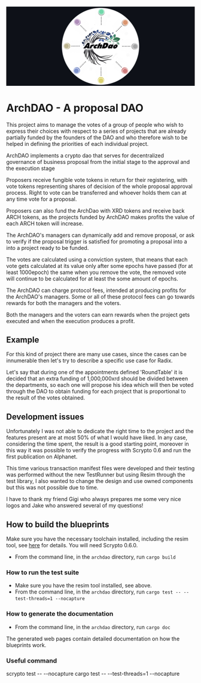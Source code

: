 ![](./archdao2.jpg)

# ArchDAO - A proposal DAO

This project aims to manage the votes of a group of people who wish to express their choices with respect to a series of projects that are already partially funded by the founders of the DAO and who therefore wish to be helped in defining the priorities of each individual project.

ArchDAO implements a crypto dao that serves for decentralized governance of business proposal from the initial stage to the approval and the execution stage

Proposers receive fungible vote tokens in return for their registering, with vote tokens representing shares of decision of the
whole proposal approval process. 
Right to vote can be transferred and whoever holds them can at any time vote for a proposal. 

Proposers can also fund the ArchDao with XRD tokens and receive back ARCH tokens, as the projects funded by ArchDAO makes profits the value of each ARCH token will increase.

The ArchDAO's managers can dynamically add and remove proposal, or ask to verify if the proposal trigger is satisfied for promoting a proposal into a into a project ready to be funded.

The votes are calculated using a conviction system, that means that each vote gets calculated at its value only after some epochs have passed (for at least 1000epoch) the same when you remove the vote, the removed vote will continue to be calculated for at least the some amount of epochs. 

The ArchDAO can charge protocol fees, intended at producing profits for the ArchDAO's managers. Some or all of these protocol fees can go
towards rewards for both the managers and the voters.

Both the managers and the voters can earn rewards when the project gets executed and when the execution produces a profit.

## Example

For this kind of project there are many use cases, since the cases can be innumerable then let's try to describe a specific use case for Radix.

Let's say that during one of the appointments defined 'RoundTable' it is decided that an extra funding of 1,000,000xrd should be divided between the departments, so each one will propose his idea which will then be voted through the DAO to obtain funding for each project that is proportional to the result of the votes obtained.

## Development issues

Unfortunately I was not able to dedicate the right time to the project and the features present are at most 50% of what I would have liked. In any case, considering the time spent, the result is a good starting point, moreover in this way it was possible to verify the progress with Scrypto 0.6 and run the first publication on Alphanet.

This time various transaction manifest files were developed and their testing was performed without the new TestRunner but using Resim through the test library, I also wanted to change the design and use owned components but this was not possible due to time.

I have to thank my friend Gigi who always prepares me some very nice logos and Jake who answered several of my questions!

## How to build the blueprints

Make sure you have the necessary toolchain installed, including the
resim tool, see
[here](https://docs.radixdlt.com/main/scrypto/getting-started/install-scrypto.html)
for details. You will need Scrypto 0.6.0.
- From the command line, in the `archdao` directory, run `cargo build`

### How to run the test suite

- Make sure you have the resim tool installed, see above.
- From the command line, in the `archdao` directory, run `cargo test -- --test-threads=1 --nocapture`

### How to generate the documentation

- From the command line, in the `archdao` directory, run `cargo doc`

The generated web pages contain detailed documentation on how the blueprints work.

### Useful command
scrypto test -- --nocapture
cargo test -- --test-threads=1 --nocapture



